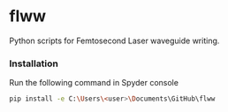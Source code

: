 # flww
Python scripts for Femtosecond Laser waveguide writing.

### Installation
Run the following command in Spyder console

```bash
pip install -e C:\Users\<user>\Documents\GitHub\flww
```
